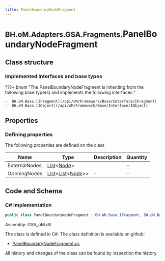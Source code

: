 ```yaml
---
title: PanelBoundaryNodeFragment
---
```


# <small>BH.oM.Adapters.GSA.Fragments.</small>**PanelBoundaryNodeFragment**



## Class structure

### Implemented interfaces and base types

???+ bhom "The PanelBoundaryNodeFragment is inheriting from the following base type(s) and implements the following interfaces:"

    -  BH.oM.Base.[IFragment](/api/oM/Framework/Base/Interface/IFragment)
    -  BH.oM.Base.[IObject](/api/oM/Framework/Base/Interface/IObject)


## Properties



### Defining properties

The following properties are defined on the class

| Name             | Type             | Description      | Quantity         |
|------------------|------------------|------------------|------------------|
| ExternalNodes | [List](https://learn.microsoft.com/en-us/dotnet/api/System.Collections.Generic.List-1?view=netstandard-2.0)&lt;[Node](/api/oM/Analytical/Structure/Elements/Node)&gt; |  | - |
| OpeningNodes | [List](https://learn.microsoft.com/en-us/dotnet/api/System.Collections.Generic.List-1?view=netstandard-2.0)&lt;[List](https://learn.microsoft.com/en-us/dotnet/api/System.Collections.Generic.List-1?view=netstandard-2.0)&lt;[Node](/api/oM/Analytical/Structure/Elements/Node)&gt;&gt; | - | - |


## Code and Schema

### C# implementation

``` C# title="C#"
public class PanelBoundaryNodeFragment : BH.oM.Base.IFragment, BH.oM.Base.IObject
```

Assembly: GSA_oM.dll

The class is defined in C#. The class definition is available on github:

- [PanelBoundaryNodeFragment.cs](https://github.com/BHoM/GSA_Toolkit/blob/develop/GSA_oM/Fragments\PanelBoundaryNodeFragment.cs)

All history and changes of the class can be found by inspection the history.
